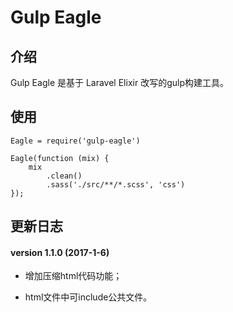 # Gulp Eagle

## 介绍

Gulp Eagle 是基于 Laravel Elixir 改写的gulp构建工具。

## 使用

	Eagle = require('gulp-eagle')

	Eagle(function (mix) {
	    mix
	        .clean()
	        .sass('./src/**/*.scss', 'css')
	});

## 更新日志

#### version 1.1.0 (2017-1-6)

* 增加压缩html代码功能；

* html文件中可include公共文件。
    


